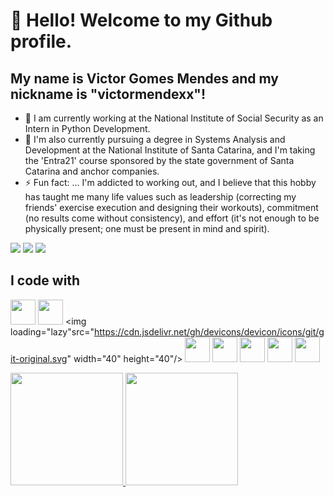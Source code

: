 # 👋 Hello! Welcome to my Github profile.
## My name is Victor Gomes Mendes and my nickname is "victormendexx"!

- 🔭 I am currently working at the National Institute of Social Security as an Intern in Python Development.
- 🌱 I'm also currently pursuing a degree in Systems Analysis and Development at the National Institute of Santa Catarina, and I'm taking the 'Entra21' course sponsored by the state government of Santa Catarina and anchor companies.
- ⚡ Fun fact: ... I'm addicted to working out, and I believe that this hobby has taught me many life values such as leadership (correcting my friends' exercise execution and designing their workouts), commitment (no results come without consistency), and effort (it's not enough to be physically present; one must be present in mind and spirit).

<div>
<a href="https://instagram.com/seu-usuário-instagram-aqui" target="_blank"><img loading="lazy" src="https://img.shields.io/badge/-Instagram-%23E4405F?style=for-the-badge&logo=instagram&logoColor=white" target="_blank"></a>
<a href="https://www.linkedin.com/in/victor-gomes-mendes/" target="_blank"><img loading="lazy" src="https://img.shields.io/badge/-LinkedIn-%230077B5?style=for-the-badge&logo=linkedin&logoColor=white" target="_blank"></a>
<a href = "mailto:victorgomesmendes05@gmail.com"><img loading="lazy" src="https://img.shields.io/badge/Gmail-D14836?style=for-the-badge&logo=gmail&logoColor=white" target="_blank"></a>
</div>

## I code with

<img loading="lazy" src="https://cdn.jsdelivr.net/gh/devicons/devicon/icons/python/python-original.svg" width="40" height="40"/> <link loading="lazy" rel="stylesheet" href="https://cdn.jsdelivr.net/gh/devicons/devicon@v2.15.1/devicon.min.css" width="40" height="40"/> <link loading="lazy" rel="stylesheet" href="https://cdn.jsdelivr.net/gh/devicons/devicon@v2.15.1/devicon.min.css" width="40" height="40"/> <img loading="lazy" src="https://cdn.jsdelivr.net/gh/devicons/devicon/icons/linux/linux-original.svg" width="40" height="40"/> <img loading="lazy"src="https://cdn.jsdelivr.net/gh/devicons/devicon/icons/git/git-original.svg" width="40" height="40"/>  <link loading="lazy" rel="stylesheet" href="https://cdn.jsdelivr.net/gh/devicons/devicon@v2.15.1/devicon.min.css" width="40" height="40"/> <img loading="lazy" src="https://cdn.jsdelivr.net/gh/devicons/devicon/icons/html5/html5-original.svg" width="40" height="40"/> <img loading="lazy" src="https://cdn.jsdelivr.net/gh/devicons/devicon/icons/css3/css3-original.svg" width="40" height="40"/> <img loading="lazy" src="https://cdn.jsdelivr.net/gh/devicons/devicon/icons/javascript/javascript-original.svg" width="40" height="40"/> <img loading="lazy" src="https://cdn.jsdelivr.net/gh/devicons/devicon/icons/c/c-original.svg" width="40" height="40"/> <img loading="lazy" src="https://cdn.jsdelivr.net/gh/devicons/devicon/icons/sqlite/sqlite-original.svg" width="40" height="40"/>

 <div>
<a href="https://github.com/victormendexx">
<img loading="lazy" height="180em" src="https://github-readme-stats.vercel.app/api/top-langs/?username=victormendexx&layout=compact&langs_count=7&theme=dracula"/>
<img loading="lazy" height="180em" src="https://github-readme-stats.vercel.app/api?username=victormendexx&show_icons=true&theme=dracula&include_all_commits=true&count_private=true"/>
</div>